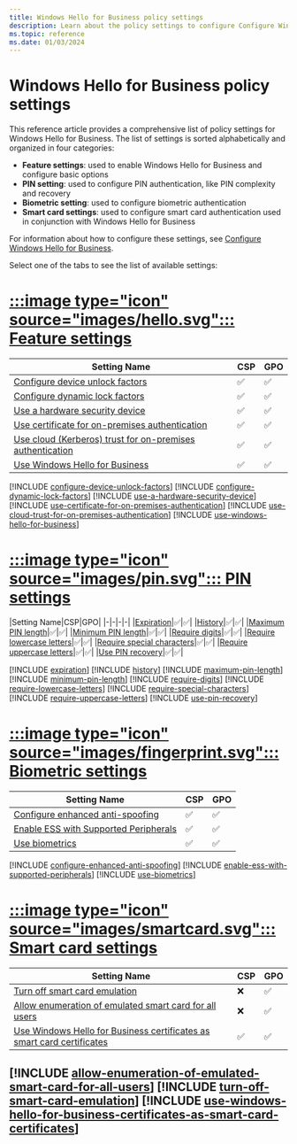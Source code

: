 ```yaml
---
title: Windows Hello for Business policy settings
description: Learn about the policy settings to configure Configure Windows Hello for Business.
ms.topic: reference
ms.date: 01/03/2024
---
```


# Windows Hello for Business policy settings

This reference article provides a comprehensive list of policy settings for Windows Hello for Business. The list of settings is sorted alphabetically and organized in four categories:

- **Feature settings**: used to enable Windows Hello for Business and configure basic options
- **PIN setting**: used to configure PIN authentication, like PIN complexity and recovery
- **Biometric setting**: used to configure biometric authentication
- **Smart card settings**: used to configure smart card authentication used in conjunction with Windows Hello for Business

For information about how to configure these settings, see [Configure Windows Hello for Business](configure.md).

Select one of the tabs to see the list of available settings:

# [:::image type="icon" source="images/hello.svg"::: **Feature settings**](#tab/feature)

|Setting Name|CSP|GPO|
|-|-|-|
|[Configure device unlock factors](#configure-device-unlock-factors)|✅|✅|
|[Configure dynamic lock factors](#configure-dynamic-lock-factors)|✅|✅|
|[Use a hardware security device](#use-a-hardware-security-device)|✅|✅|
|[Use certificate for on-premises authentication](#use-certificate-for-on-premises-authentication)|✅|✅|
|[Use cloud (Kerberos) trust for on-premises authentication](#use-cloud-trust-for-on-premises-authentication)|✅|✅|
|[Use Windows Hello for Business](#use-windows-hello-for-business)|✅|✅|

[!INCLUDE [configure-device-unlock-factors](includes/configure-device-unlock-factors.md)]
[!INCLUDE [configure-dynamic-lock-factors](includes/configure-dynamic-lock-factors.md)]
[!INCLUDE [use-a-hardware-security-device](includes/use-a-hardware-security-device.md)]
[!INCLUDE [use-certificate-for-on-premises-authentication](includes/use-certificate-for-on-premises-authentication.md)]
[!INCLUDE [use-cloud-trust-for-on-premises-authentication](includes/use-cloud-trust-for-on-premises-authentication.md)]
[!INCLUDE [use-windows-hello-for-business](includes/use-windows-hello-for-business.md)]

# [:::image type="icon" source="images/pin.svg"::: **PIN settings**](#tab/pin)

|Setting Name|CSP|GPO|
|-|-|-|-|
|[Expiration](#expiration)|✅|✅|
|[History](#history)|✅|✅|
|[Maximum PIN length](#maximum-pin-length)|✅|✅|
|[Minimum PIN length](#minimum-pin-length)|✅|✅|
|[Require digits](#require-digits)|✅|✅|
|[Require lowercase letters](#require-lowercase-letters)|✅|✅|
|[Require special characters](#require-special-characters)|✅|✅|
|[Require uppercase letters](#require-uppercase-letters)|✅|✅|
|[Use PIN recovery](#use-pin-recovery)|✅|✅|

[!INCLUDE [expiration](includes/expiration.md)]
[!INCLUDE [history](includes/history.md)]
[!INCLUDE [maximum-pin-length](includes/maximum-pin-length.md)]
[!INCLUDE [minimum-pin-length](includes/minimum-pin-length.md)]
[!INCLUDE [require-digits](includes/require-digits.md)]
[!INCLUDE [require-lowercase-letters](includes/require-lowercase-letters.md)]
[!INCLUDE [require-special-characters](includes/require-special-characters.md)]
[!INCLUDE [require-uppercase-letters](includes/require-uppercase-letters.md)]
[!INCLUDE [use-pin-recovery](includes/use-pin-recovery.md)]

# [:::image type="icon" source="images/fingerprint.svg"::: **Biometric settings**](#tab/bio)

|Setting Name|CSP|GPO|
|-|-|-|
|[Configure enhanced anti-spoofing](#configure-enhanced-anti-spoofing)|✅|✅|
|[Enable ESS with Supported Peripherals](#enable-ess-with-supported-peripherals)|✅|✅|
|[Use biometrics](#use-biometrics)|✅|✅|

[!INCLUDE [configure-enhanced-anti-spoofing](includes/configure-enhanced-anti-spoofing.md)]
[!INCLUDE [enable-ess-with-supported-peripherals](includes/enable-ess-with-supported-peripherals.md)]
[!INCLUDE [use-biometrics](includes/use-biometrics.md)]

# [:::image type="icon" source="images/smartcard.svg"::: **Smart card settings**](#tab/smartcard)

|Setting Name|CSP|GPO|
|-|-|-|
|[Turn off smart card emulation](#turn-off-smart-card-emulation)|❌|✅|
|[Allow enumeration of emulated smart card for all users](#allow-enumeration-of-emulated-smart-card-for-all-users)|❌|✅|
|[Use Windows Hello for Business certificates as smart card certificates](#use-windows-hello-for-business-certificates-as-smart-card-certificates)|✅|✅|

[!INCLUDE [allow-enumeration-of-emulated-smart-card-for-all-users](includes/allow-enumeration-of-emulated-smart-card-for-all-users.md)]
[!INCLUDE [turn-off-smart-card-emulation](includes/turn-off-smart-card-emulation.md)]
[!INCLUDE [use-windows-hello-for-business-certificates-as-smart-card-certificates](includes/use-windows-hello-for-business-certificates-as-smart-card-certificates.md)]
---

